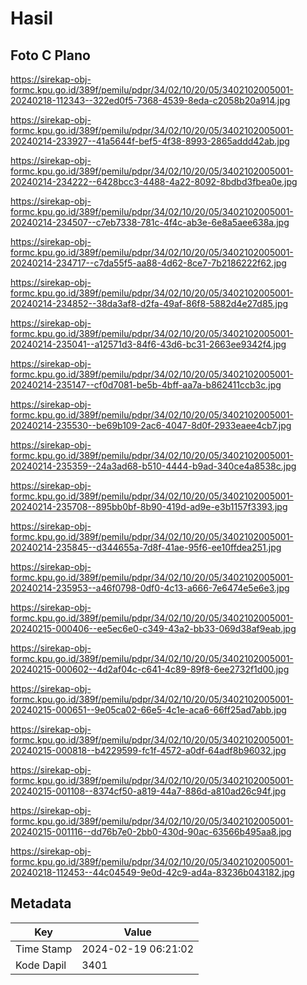 # Hasil

## Foto C Plano

https://sirekap-obj-formc.kpu.go.id/389f/pemilu/pdpr/34/02/10/20/05/3402102005001-20240218-112343--322ed0f5-7368-4539-8eda-c2058b20a914.jpg

https://sirekap-obj-formc.kpu.go.id/389f/pemilu/pdpr/34/02/10/20/05/3402102005001-20240214-233927--41a5644f-bef5-4f38-8993-2865addd42ab.jpg

https://sirekap-obj-formc.kpu.go.id/389f/pemilu/pdpr/34/02/10/20/05/3402102005001-20240214-234222--6428bcc3-4488-4a22-8092-8bdbd3fbea0e.jpg

https://sirekap-obj-formc.kpu.go.id/389f/pemilu/pdpr/34/02/10/20/05/3402102005001-20240214-234507--c7eb7338-781c-4f4c-ab3e-6e8a5aee638a.jpg

https://sirekap-obj-formc.kpu.go.id/389f/pemilu/pdpr/34/02/10/20/05/3402102005001-20240214-234717--c7da55f5-aa88-4d62-8ce7-7b2186222f62.jpg

https://sirekap-obj-formc.kpu.go.id/389f/pemilu/pdpr/34/02/10/20/05/3402102005001-20240214-234852--38da3af8-d2fa-49af-86f8-5882d4e27d85.jpg

https://sirekap-obj-formc.kpu.go.id/389f/pemilu/pdpr/34/02/10/20/05/3402102005001-20240214-235041--a12571d3-84f6-43d6-bc31-2663ee9342f4.jpg

https://sirekap-obj-formc.kpu.go.id/389f/pemilu/pdpr/34/02/10/20/05/3402102005001-20240214-235147--cf0d7081-be5b-4bff-aa7a-b862411ccb3c.jpg

https://sirekap-obj-formc.kpu.go.id/389f/pemilu/pdpr/34/02/10/20/05/3402102005001-20240214-235530--be69b109-2ac6-4047-8d0f-2933eaee4cb7.jpg

https://sirekap-obj-formc.kpu.go.id/389f/pemilu/pdpr/34/02/10/20/05/3402102005001-20240214-235359--24a3ad68-b510-4444-b9ad-340ce4a8538c.jpg

https://sirekap-obj-formc.kpu.go.id/389f/pemilu/pdpr/34/02/10/20/05/3402102005001-20240214-235708--895bb0bf-8b90-419d-ad9e-e3b1157f3393.jpg

https://sirekap-obj-formc.kpu.go.id/389f/pemilu/pdpr/34/02/10/20/05/3402102005001-20240214-235845--d344655a-7d8f-41ae-95f6-ee10ffdea251.jpg

https://sirekap-obj-formc.kpu.go.id/389f/pemilu/pdpr/34/02/10/20/05/3402102005001-20240214-235953--a46f0798-0df0-4c13-a666-7e6474e5e6e3.jpg

https://sirekap-obj-formc.kpu.go.id/389f/pemilu/pdpr/34/02/10/20/05/3402102005001-20240215-000406--ee5ec6e0-c349-43a2-bb33-069d38af9eab.jpg

https://sirekap-obj-formc.kpu.go.id/389f/pemilu/pdpr/34/02/10/20/05/3402102005001-20240215-000602--4d2af04c-c641-4c89-89f8-6ee2732f1d00.jpg

https://sirekap-obj-formc.kpu.go.id/389f/pemilu/pdpr/34/02/10/20/05/3402102005001-20240215-000651--9e05ca02-66e5-4c1e-aca6-66ff25ad7abb.jpg

https://sirekap-obj-formc.kpu.go.id/389f/pemilu/pdpr/34/02/10/20/05/3402102005001-20240215-000818--b4229599-fc1f-4572-a0df-64adf8b96032.jpg

https://sirekap-obj-formc.kpu.go.id/389f/pemilu/pdpr/34/02/10/20/05/3402102005001-20240215-001108--8374cf50-a819-44a7-886d-a810ad26c94f.jpg

https://sirekap-obj-formc.kpu.go.id/389f/pemilu/pdpr/34/02/10/20/05/3402102005001-20240215-001116--dd76b7e0-2bb0-430d-90ac-63566b495aa8.jpg

https://sirekap-obj-formc.kpu.go.id/389f/pemilu/pdpr/34/02/10/20/05/3402102005001-20240218-112453--44c04549-9e0d-42c9-ad4a-83236b043182.jpg


## Metadata

| Key        | Value               |
| ---------- | ------------------- |
| Time Stamp | 2024-02-19 06:21:02 |
| Kode Dapil | 3401                |



